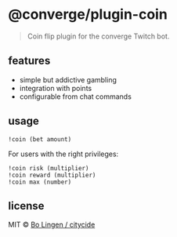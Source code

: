 # @converge/plugin-coin

> Coin flip plugin for the converge Twitch bot.

## features

* simple but addictive gambling
* integration with points
* configurable from chat commands

## usage

```
!coin (bet amount)
```

For users with the right privileges:

```
!coin risk (multiplier)
!coin reward (multiplier)
!coin max (number)
```

## license

MIT © [Bo Lingen / citycide](https://github.com/citycide)
